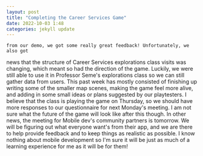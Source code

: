 ```yaml
---
layout: post
title: "Completing the Career Services Game"
date: 2022-10-03 1:48
categories: jekyll update
---
```

    from our demo, we got some really great feedback! Unfortunately, we also got
news that the structure of Career Services explorations class visits was changing,
which meant so had the direction of the game. Luckily, we were still able to use it
in Professor Seme's explorations class so we can still gather data from users. This
past week has mostly consisted of finishing up writing some of the smaller map scenes,
making the game feel more alive, and adding in some small ideas or plans suggested by
our playtesters. I believe that the class is playing the game on Thursday, so we should
have more responses to our questionnaire for next Monday's meeting. I am not sure
what the future of the game will look like after this though.
    In other news, the meeting for Mobile dev's community partners is tomorrow. We
will be figuring out what everyone want's from their app, and we are there to help
provide feedback and to keep things as realistic as possible. I know nothing about
mobile development so I'm sure it will be just as much of a learning experience for
me as it will be for them!
